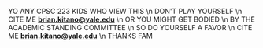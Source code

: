 YO ANY CPSC 223 KIDS WHO VIEW THIS \n
DON'T PLAY YOURSELF \n
CITE ME **brian.kitano@yale.edu** \n
OR YOU MIGHT GET BODIED \n
BY THE ACADEMIC STANDING COMMITTEE \n
SO DO YOURSELF A FAVOR \n
CITE ME **brian.kitano@yale.edu** \n
THANKS FAM
